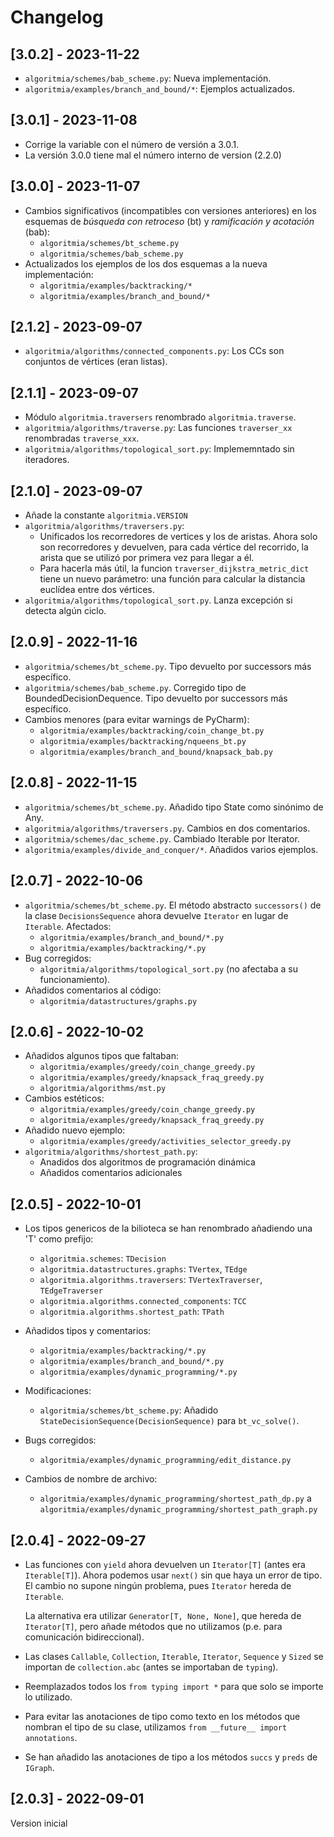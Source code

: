 # Changelog
## [3.0.2] - 2023-11-22
  - `algoritmia/schemes/bab_scheme.py`: Nueva implementación.
  - `algoritmia/examples/branch_and_bound/*`: Ejemplos actualizados.
## [3.0.1] - 2023-11-08
  - Corrige la variable con el número de versión a 3.0.1.
  - La versión 3.0.0 tiene mal el número interno de version (2.2.0)
## [3.0.0] - 2023-11-07
  - Cambios significativos (incompatibles con versiones anteriores) en los esquemas de *búsqueda con retroceso* (bt) 
y *ramificación y acotación* (bab):
    - `algoritmia/schemes/bt_scheme.py`
    - `algoritmia/schemes/bab_scheme.py`
  - Actualizados los ejemplos de los dos esquemas a la nueva implementación: 
    - `algoritmia/examples/backtracking/*`
    - `algoritmia/examples/branch_and_bound/*`
## [2.1.2] - 2023-09-07
  - `algoritmia/algorithms/connected_components.py`: Los CCs son conjuntos de vértices (eran listas).
## [2.1.1] - 2023-09-07
  - Módulo `algoritmia.traversers` renombrado `algoritmia.traverse`.
  - `algoritmia/algorithms/traverse.py`: Las funciones `traverser_xx` renombradas `traverse_xxx`.
  - `algoritmia/algorithms/topological_sort.py`: Implememntado sin iteradores.
## [2.1.0] - 2023-09-07
  - Añade la constante `algoritmia.VERSION`
  - `algoritmia/algorithms/traversers.py`:
    - Unificados los recorredores de vertices y los de aristas. Ahora solo son recorredores y devuelven, 
      para cada vértice del recorrido, la arista que se utilizó por primera vez para llegar a él.
    - Para hacerla más útil, la funcion `traverser_dijkstra_metric_dict` tiene un nuevo parámetro: una función para 
      calcular la distancia euclídea entre dos vértices.
  - `algoritmia/algorithms/topological_sort.py`. Lanza excepción si detecta algún ciclo.

## [2.0.9] - 2022-11-16
  - `algoritmia/schemes/bt_scheme.py`. Tipo devuelto por successors más específico.
  - `algoritmia/schemes/bab_scheme.py`. Corregido tipo de BoundedDecisionDequence. Tipo devuelto por successors más específico. 
  - Cambios menores (para evitar warnings de PyCharm):
    - `algoritmia/examples/backtracking/coin_change_bt.py` 
    - `algoritmia/examples/backtracking/nqueens_bt.py`
    - `algoritmia/examples/branch_and_bound/knapsack_bab.py`

## [2.0.8] - 2022-11-15
  - `algoritmia/schemes/bt_scheme.py`. Añadido tipo State como sinónimo de Any.
  - `algoritmia/algorithms/traversers.py`. Cambios en dos comentarios.
  - `algoritmia/schemes/dac_scheme.py`. Cambiado Iterable por Iterator.
  - `algoritmia/examples/divide_and_conquer/*`. Añadidos varios ejemplos.

## [2.0.7] - 2022-10-06
  - `algoritmia/schemes/bt_scheme.py`. El método abstracto `successors()` de la clase `DecisionsSequence` ahora devuelve 
    `Iterator` en lugar de `Iterable`. Afectados:
    - `algoritmia/examples/branch_and_bound/*.py` 
    - `algoritmia/examples/backtracking/*.py` 
  - Bug corregidos:
    - `algoritmia/algorithms/topological_sort.py` (no afectaba a su funcionamiento).
  - Añadidos comentarios al código:
    - `algoritmia/datastructures/graphs.py`

## [2.0.6] - 2022-10-02

- Añadidos algunos tipos que faltaban: 
  - `algoritmia/examples/greedy/coin_change_greedy.py`
  - `algoritmia/examples/greedy/knapsack_fraq_greedy.py`
  - `algoritmia/algorithms/mst.py`
- Cambios estéticos:
  - `algoritmia/examples/greedy/coin_change_greedy.py`
  - `algoritmia/examples/greedy/knapsack_fraq_greedy.py`
- Añadido nuevo ejemplo: 
  - `algoritmia/examples/greedy/activities_selector_greedy.py`
- `algoritmia/algorithms/shortest_path.py`: 
  - Anadidos dos algoritmos de programación dinámica
  - Añadidos comentarios adicionales

## [2.0.5] - 2022-10-01

- Los tipos genericos de la bilioteca se han renombrado añadiendo una 'T' como prefijo:
  - `algoritmia.schemes`: `TDecision`
  - `algoritmia.datastructures.graphs`: `TVertex`, `TEdge`
  - `algoritmia.algorithms.traversers`: `TVertexTraverser`, `TEdgeTraverser`
  - `algoritmia.algorithms.connected_components`: `TCC`
  - `algoritmia.algorithms.shortest_path`: `TPath`

- Añadidos tipos y comentarios:
  - `algoritmia/examples/backtracking/*.py` 
  - `algoritmia/examples/branch_and_bound/*.py`
  - `algoritmia/examples/dynamic_programming/*.py`
  
- Modificaciones:
  - `algoritmia/schemes/bt_scheme.py`: Añadido `StateDecisionSequence(DecisionSequence)` para `bt_vc_solve()`.

- Bugs corregidos:
  - `algoritmia/examples/dynamic_programming/edit_distance.py`

- Cambios de nombre de archivo:
  - `algoritmia/examples/dynamic_programming/shortest_path_dp.py` a
    `algoritmia/examples/dynamic_programming/shortest_path_graph.py`

## [2.0.4] - 2022-09-27

- Las funciones con `yield` ahora devuelven un `Iterator[T]` (antes era `Iterable[T]`). Ahora podemos usar `next()` sin que haya un error de tipo. El cambio no supone ningún problema, pues `Iterator` hereda de `Iterable`. 
  
  La alternativa era utilizar `Generator[T, None, None]`, que hereda de `Iterator[T]`, pero añade métodos que no utilizamos (p.e. para comunicación bidireccional).

- Las clases `Callable`, `Collection`, `Iterable`, `Iterator`, `Sequence` y `Sized`  se importan de `collection.abc` (antes se importaban de `typing`).
- Reemplazados todos los `from typing import *` para que solo se importe lo utilizado.
- Para evitar las anotaciones de tipo como texto en los métodos que nombran el tipo de su clase, utilizamos `from __future__ import annotations`.
- Se han añadido las anotaciones de tipo a los métodos `succs` y `preds` de `IGraph`.
## [2.0.3] - 2022-09-01

Version inicial
